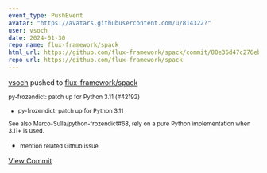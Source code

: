 ```yaml
---
event_type: PushEvent
avatar: "https://avatars.githubusercontent.com/u/814322?"
user: vsoch
date: 2024-01-30
repo_name: flux-framework/spack
html_url: https://github.com/flux-framework/spack/commit/80e36d47c276eb7b74b3d2e842751d1a71e9f75e
repo_url: https://github.com/flux-framework/spack
---
```


<a href='https://github.com/vsoch' target='_blank'>vsoch</a> pushed to <a href='https://github.com/flux-framework/spack' target='_blank'>flux-framework/spack</a>

<small>py-frozendict: patch up for Python 3.11 (#42192)

* py-frozendict: patch up for Python 3.11

See also Marco-Sulla/python-frozendict#68, rely on a pure Python
implementation when 3.11+ is used.

* mention related Github issue</small>

<a href='https://github.com/flux-framework/spack/commit/80e36d47c276eb7b74b3d2e842751d1a71e9f75e' target='_blank'>View Commit</a>